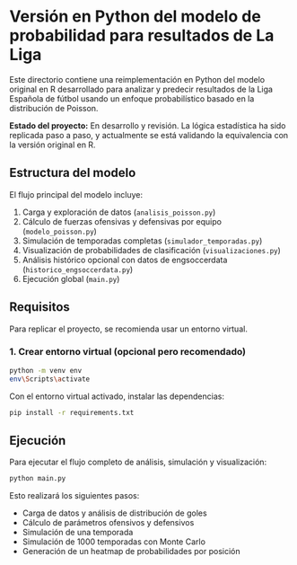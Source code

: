 # Versión en Python del modelo de probabilidad para resultados de La Liga

Este directorio contiene una reimplementación en Python del modelo original en R desarrollado para analizar y predecir resultados de la Liga Española de fútbol usando un enfoque probabilístico basado en la distribución de Poisson.

**Estado del proyecto:** En desarrollo y revisión. La lógica estadística ha sido replicada paso a paso, y actualmente se está validando la equivalencia con la versión original en R.

## Estructura del modelo

El flujo principal del modelo incluye:

1. Carga y exploración de datos (`analisis_poisson.py`)  
2. Cálculo de fuerzas ofensivas y defensivas por equipo (`modelo_poisson.py`)  
3. Simulación de temporadas completas (`simulador_temporadas.py`)  
4. Visualización de probabilidades de clasificación (`visualizaciones.py`)  
5. Análisis histórico opcional con datos de engsoccerdata (`historico_engsoccerdata.py`)  
6. Ejecución global (`main.py`)  

## Requisitos

Para replicar el proyecto, se recomienda usar un entorno virtual.

### 1. Crear entorno virtual (opcional pero recomendado)

```bash
python -m venv env
env\Scripts\activate
```

Con el entorno virtual activado, instalar las dependencias:

```bash
pip install -r requirements.txt
```

## Ejecución

Para ejecutar el flujo completo de análisis, simulación y visualización:

``` bash
python main.py
```

Esto realizará los siguientes pasos:

- Carga de datos y análisis de distribución de goles  
- Cálculo de parámetros ofensivos y defensivos  
- Simulación de una temporada  
- Simulación de 1000 temporadas con Monte Carlo  
- Generación de un heatmap de probabilidades por posición  